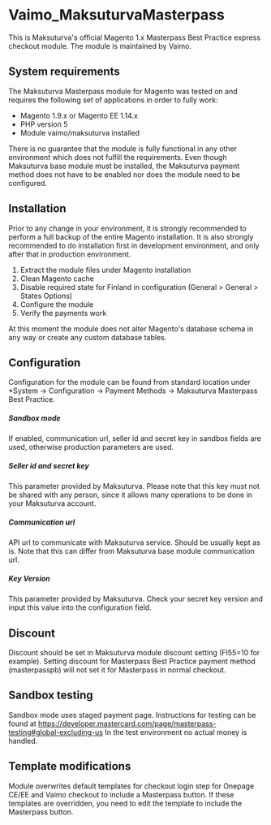 # Vaimo_MaksuturvaMasterpass

This is Maksuturva's official Magento 1.x Masterpass Best Practice express checkout module. The module is maintained by Vaimo.

## System requirements

The Maksuturva Masterpass module for Magento was tested on and requires the following set of applications in order to fully work:

* Magento 1.9.x or Magento EE 1.14.x
* PHP version 5
* Module vaimo/maksuturva installed

There is no guarantee that the module is fully functional in any other environment which does not fulfill the requirements.
Even though Maksuturva base module must be installed, the Maksuturva payment method does not have to be enabled nor
does the module need to be configured.
## Installation

Prior to any change in your environment, it is strongly recommended to perform a full backup of the entire Magento installation.
It is also strongly recommended to do installation first in development environment, and only after that in production environment.

1. Extract the module files under Magento installation
2. Clean Magento cache
3. Disable required state for Finland in configuration (General > General > States Options)
4. Configure the module
5. Verify the payments work

At this moment the module does not alter Magento's database schema in any way or create any custom database tables.


## Configuration

Configuration for the module can be found from standard location under *System -> Configuration -> Payment Methods -> Maksuturva Masterpass Best Practice.

##### Sandbox mode
If enabled, communication url, seller id and secret key in sandbox fields are used, otherwise production parameters are used.

##### Seller id and secret key
This parameter provided by Maksuturva.
Please note that this key must not be shared with any person, since it allows many operations to be done in your Maksuturva account.

##### Communication url

API url to communicate with Maksuturva service. Should be usually kept as is. Note that this can differ from Maksuturva base module communication url.

##### Key Version
This parameter provided by Maksuturva. Check your secret key version and input this value into the configuration field.

## Discount
Discount should be set in Maksuturva module discount setting (FI55=10 for example). Setting discount for Masterpass Best Practice payment method (masterpasspb) will not set it for Masterpass in normal checkout.

## Sandbox testing

Sandbox mode uses staged payment page. Instructions for testing can be found at https://developer.mastercard.com/page/masterpass-testing#global-excluding-us
In the test environment no actual money is handled.

## Template modifications

Module overwrites default templates for checkout login step for Onepage CE/EE and Vaimo checkout to include a Masterpass button.
If these templates are overridden, you need to edit the template to include the Masterpass button.